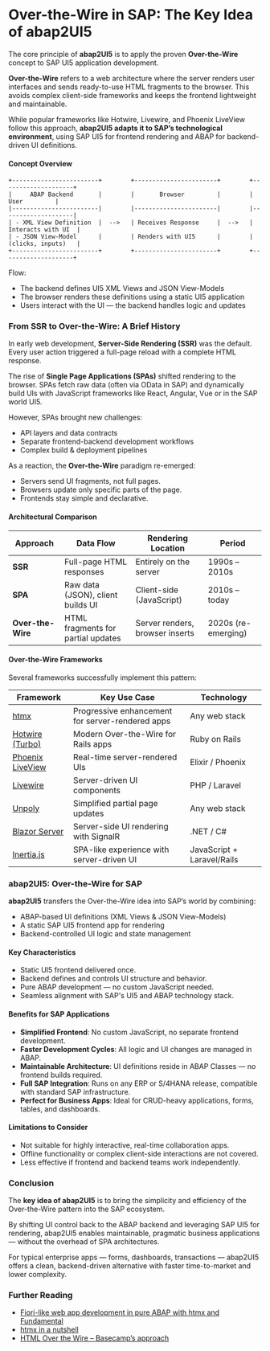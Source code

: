 # Over-the-Wire in SAP: The Key Idea of abap2UI5

The core principle of **abap2UI5** is to apply the proven **Over-the-Wire** concept to SAP UI5 application development.

**Over-the-Wire** refers to a web architecture where the server renders user interfaces and sends ready-to-use HTML fragments to the browser. This avoids complex client-side frameworks and keeps the frontend lightweight and maintainable.

While popular frameworks like Hotwire, Livewire, and Phoenix LiveView follow this approach, **abap2UI5 adapts it to SAP’s technological environment**, using SAP UI5 for frontend rendering and ABAP for backend-driven UI definitions.

#### Concept Overview

```plaintext
+------------------------+        +-----------------------+        +--------------------+
|     ABAP Backend       |        |       Browser         |        |       User         |
|------------------------|        |-----------------------|        |--------------------|
| - XML View Definition  |  -->   | Receives Response     |  -->   | Interacts with UI  |
| - JSON View-Model      |        | Renders with UI5      |        | (clicks, inputs)   |
+------------------------+        +-----------------------+        +--------------------+
```
Flow:
- The backend defines UI5 XML Views and JSON View-Models
- The browser renders these definitions using a static UI5 application
- Users interact with the UI — the backend handles logic and updates

### From SSR to Over-the-Wire: A Brief History

In early web development, **Server-Side Rendering (SSR)** was the default. Every user action triggered a full-page reload with a complete HTML response.

The rise of **Single Page Applications (SPAs)** shifted rendering to the browser. SPAs fetch raw data (often via OData in SAP) and dynamically build UIs with JavaScript frameworks like React, Angular, Vue or in the SAP world UI5.

However, SPAs brought new challenges:
- API layers and data contracts
- Separate frontend-backend development workflows
- Complex build & deployment pipelines

As a reaction, the **Over-the-Wire** paradigm re-emerged:
- Servers send UI fragments, not full pages.
- Browsers update only specific parts of the page.
- Frontends stay simple and declarative.

#### Architectural Comparison

| Approach | Data Flow | Rendering Location | Period |
|----------|-----------|-------------------|--------|
| **SSR** | Full-page HTML responses | Entirely on the server | 1990s – 2010s |
| **SPA** | Raw data (JSON), client builds UI | Client-side (JavaScript) | 2010s – today |
| **Over-the-Wire** | HTML fragments for partial updates | Server renders, browser inserts | 2020s (re-emerging) |

#### Over-the-Wire Frameworks

Several frameworks successfully implement this pattern:

| Framework | Key Use Case | Technology |
|-----------|--------------|------------|
| [htmx](https://htmx.org/) | Progressive enhancement for server-rendered apps | Any web stack |
| [Hotwire (Turbo)](https://hotwired.dev/) | Modern Over-the-Wire for Rails apps | Ruby on Rails |
| [Phoenix LiveView](https://hexdocs.pm/phoenix_live_view) | Real-time server-rendered UIs | Elixir / Phoenix |
| [Livewire](https://livewire.laravel.com/) | Server-driven UI components | PHP / Laravel |
| [Unpoly](https://unpoly.com/) | Simplified partial page updates | Any web stack |
| [Blazor Server](https://learn.microsoft.com/en-us/aspnet/core/blazor/) | Server-side UI rendering with SignalR | .NET / C# |
| [Inertia.js](https://inertiajs.com/) | SPA-like experience with server-driven UI | JavaScript + Laravel/Rails |

### abap2UI5: Over-the-Wire for SAP

**abap2UI5** transfers the Over-the-Wire idea into SAP’s world by combining:
- ABAP-based UI definitions (XML Views & JSON View-Models)
- A static SAP UI5 frontend app for rendering
- Backend-controlled UI logic and state management

#### Key Characteristics
- Static UI5 frontend delivered once.
- Backend defines and controls UI structure and behavior.
- Pure ABAP development — no custom JavaScript needed.
- Seamless alignment with SAP's UI5 and ABAP technology stack.

#### Benefits for SAP Applications

- **Simplified Frontend**: No custom JavaScript, no separate frontend development.
- **Faster Development Cycles**: All logic and UI changes are managed in ABAP.
- **Maintainable Architecture**: UI definitions reside in ABAP Classes — no frontend builds required.
- **Full SAP Integration**: Runs on any ERP or S/4HANA release, compatible with standard SAP infrastructure.
- **Perfect for Business Apps**: Ideal for CRUD-heavy applications, forms, tables, and dashboards.

#### Limitations to Consider

- Not suitable for highly interactive, real-time collaboration apps.
- Offline functionality or complex client-side interactions are not covered.
- Less effective if frontend and backend teams work independently.

### Conclusion

The **key idea of abap2UI5** is to bring the simplicity and efficiency of the Over-the-Wire pattern into the SAP ecosystem.

By shifting UI control back to the ABAP backend and leveraging SAP UI5 for rendering, abap2UI5 enables maintainable, pragmatic business applications — without the overhead of SPA architectures.

For typical enterprise apps — forms, dashboards, transactions — abap2UI5 offers a clean, backend-driven alternative with faster time-to-market and lower complexity.

### Further Reading
- [Fiori-like web app development in pure ABAP with htmx and Fundamental](https://community.sap.com/t5/technology-blog-posts-by-members/fiori-like-web-app-development-in-pure-abap-with-htmx-and-fundamental/ba-p/13500763)
- [htmx in a nutshell](https://htmx.org/docs/#introduction)
- [HTML Over the Wire – Basecamp’s approach](https://signalvnoise.com/svn3/html-over-the-wire/)
